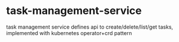 # task-management-service
task management service defines api to create/delete/list/get tasks, implemented with kubernetes operator+crd pattern
